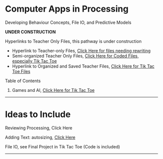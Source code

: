 # Computer Apps in Processing
Developing Behaviour Concepts, File IO, and Predictive Models

**UNDER CONSTRUCTION**

Hyperlinks to Teacher Only Files, this pathway is under construction
- Hyperlink to Teacher-only Files, <a href="https://drive.google.com/drive/folders/1dypmTf5AUxQQN6Bg0gQNNVjeARoiilxm">Click Here for files needing rewriting</a>
- Semi-organized Teacher Only Files, <a href="https://github.com/QEHS-ProcessingJava/Games-and-AI-Ideas">Click Here for Coded Files, especially Tik Tac Toe</a>
- Hyperlink to Organized and Saved Teacher Files, <a href="https://drive.google.com/drive/folders/1Kf5HuP1Kj3-8jHm-9AkBLTGhKBOtYg6S">Click Here for Tik Tac Toe Files</a>

Table of Contents
1. Games and AI, <a href="https://github.com/MercersKitchen/CS20/tree/master/Computer%20Apps/Tik%20Tac%20Toe">Click Here for Tik Tac Toe</a>

---

# Ideas to Include

Reviewing Processing, <a herf="https://drive.google.com/drive/folders/1SlRPvA7aeSPPZgV9GouJFS1mHgakZvUn">Click Here</a>

Adding Text: autosizing, <a href="https://github.com/MercersKitchen/CS10/tree/master/Computer%20Apps/Prototyping%20Skills/AddingText/AutosizingText">Click Here</a>

File IO, see Final Project in Tik Tac Toe (Code is included)

---
